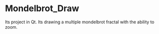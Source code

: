 # Mondelbrot_Draw
Its project in Qt. Its drawing a multiple mondelbrot fractal with the ability to zoom.
